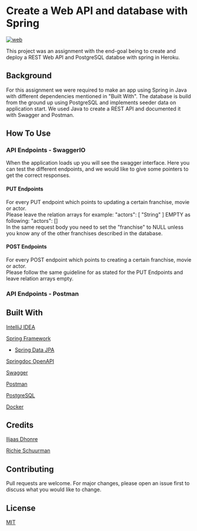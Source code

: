 # Create a Web API and database with Spring
[![web](https://img.shields.io/static/v1?logo=heroku&message=Online&label=Heroku&color=430098)](https://chinook-assignment-database.herokuapp.com/home)

This project was an assignment with the end-goal being to create and deploy a REST Web API and PostgreSQL databse with spring in Heroku.

## Background
For this assignment we were required to make an app using Spring in Java with different dependencies mentioned in "Built With".
The database is build from the ground up using PostgreSQL and implements seeder data on application start. We used Java to create a REST API and documented it with Swagger and Postman.


## How To Use

### API Endpoints - SwaggerIO
When the application loads up you will see the swagger interface. Here you can test the different endpoints, and we would like to give some pointers to get the correct responses.

#### PUT Endpoints
For every PUT endpoint which points to updating a certain franchise, movie or actor. <br />
Please leave the relation arrays for example: "actors": [  "String" ] EMPTY as following: "actors": [] <br />
In the same request body you need to set the "franchise" to NULL unless you know any of the other franchises described in the database.

#### POST Endpoints
For every POST endpoint which points to creating a certain franchise, movie or actor. <br />
Please follow the same guideline for as stated for the PUT Endpoints and leave relation arrays empty.

### API Endpoints - Postman


## Built With
[IntelliJ IDEA](https://www.jetbrains.com/idea/)

[Spring Framework](https://spring.io/)
 - [Spring Data JPA](https://spring.io/projects/spring-data-jpa)

[Springdoc OpenAPI](https://springdoc.org/)

[Swagger](https://swagger.io/docs/specification/about/)

[Postman](https://www.postman.com/)

[PostgreSQL](https://www.postgresql.org/)

[Docker](https://www.docker.com/)

## Credits
[Iljaas Dhonre](https://github.com/iljaasdhonre)

[Richie Schuurman](https://github.com/RichieSchuurman)

## Contributing
Pull requests are welcome. For major changes, please open an issue first to discuss what you would like to change.

## License
[MIT](https://choosealicense.com/licenses/mit/)
